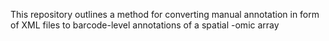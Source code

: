 This repository outlines a method for converting manual annotation in form of XML files to barcode-level annotations of a spatial -omic array
